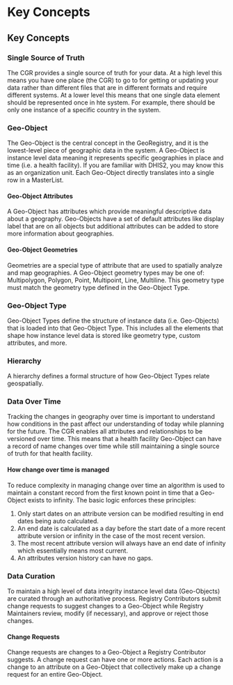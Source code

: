 # Key Concepts

## Key Concepts

### Single Source of Truth

The CGR provides a single source of truth for your data. At a high level this means you have one place (the CGR) to go to for getting or updating your data rather than different files that are in different formats and require different systems. At a lower level this means that one single data element should be represented once in hte system. For example, there should be only one instance of a specific country in the system.

### Geo-Object

The Geo-Object is the central concept in the GeoRegistry, and it is the lowest-level piece of geographic data in the system.  A Geo-Object is instance level data meaning it represents specific geographies in place and time (i.e. a health facility). If you are familiar with DHIS2, you may know this as an organization unit. Each Geo-Object directly translates into a single row in a MasterList.&#x20;

#### Geo-Object Attributes

A Geo-Object has attributes which provide meaningful descriptive data about a geography.  Geo-Objects have a set of default attributes like display label that are on all objects but additional attributes can be added to store more information about geographies.

#### Geo-Object Geometries

Geometries are a special type of attribute that are used to spatially analyze and map geographies. A Geo-Object geometry types may be one of: Multipolygon, Polygon, Point, Multipoint, Line, Multiline. This geometry type must match the geometry type defined in the Geo-Object Type.

### Geo-Object Type

Geo-Object Types define the structure of instance data (i.e. Geo-Objects) that is loaded into that Geo-Object Type. This includes all the elements that shape how instance level data is stored like geometry type, custom attributes, and more.

### Hierarchy

A hierarchy defines a formal structure of how Geo-Object Types relate geospatially.&#x20;

### Data Over Time

Tracking the changes in geography over time is important to understand how conditions in the past affect our understanding of today while planning for the future. The CGR enables all attributes and relationships to be versioned over time. This means that a health facility Geo-Object can have a record of name changes over time while still maintaining a single source of truth for that health facility.

#### How change over time is managed

To reduce complexity in managing change over time an algorithm is used to maintain a constant record from the first known point in time that a Geo-Object exists to infinity. The basic logic enforces these principles:

1. Only start dates on an attribute version can be modified resulting in end dates being auto calculated.
2. An end date is calculated as a day before the start date of a more recent attribute version or infinity in the case of the most recent version.
3. The most recent attribute version will always have an end date of infinity which essentially means most current.
4. An attributes version history can have no gaps.

### Data Curation

To maintain a high level of data integrity instance level data (Geo-Objects) are curated through an authoritative process. Registry Contributors submit change requests to suggest changes to a Geo-Object while Registry Maintainers review, modify (if necessary), and approve or reject those changes.&#x20;

#### Change Requests

Change requests are changes to a Geo-Object a Registry Contributor suggests. A change request can have one or more actions. Each action is a change to an attribute on a Geo-Object that collectively make up a change request for an entire Geo-Object.&#x20;
